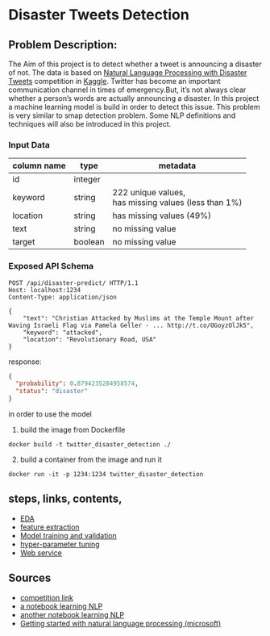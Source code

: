 # Disaster Tweets Detection

## Problem Description:

The Aim of this project is to detect whether a tweet is announcing a disaster of not. The data is based
on [Natural Language Processing with Disaster Tweets](https://www.kaggle.com/competitions/nlp-getting-started/)
competition in [Kaggle](https://www.kaggle.com/). Twitter has become an important communication channel in times of
emergency.But, it’s not always clear whether a person’s words are actually announcing a disaster.
In this project a machine learning model is build in order to detect this issue. This problem is very similar to smap
detection problem. Some NLP definitions and techniques will also be introduced in this project.

### Input Data

| column name | type    | metadata                                                  |
|-------------|---------|-----------------------------------------------------------|
| id          | integer |                                                           |
| keyword     | string  | 222 unique values, <br> has missing values (less than 1%) |
| location    | string  | has missing values (49%)                                  |
| text        | string  | no missing value                                          |
| target      | boolean | no missing value                                          |

### Exposed API Schema

```http request
POST /api/disaster-predict/ HTTP/1.1
Host: localhost:1234
Content-Type: application/json

{
    "text": "Christian Attacked by Muslims at the Temple Mount after Waving Israeli Flag via Pamela Geller - ... http://t.co/OGoyzOlJk5",
    "keyword": "attacked",
    "location": "Revolutionary Road, USA"
}
```

response:

```json
{
  "probability": 0.8794235284958574,
  "status": "disaster"
}
```

in order to use the model

1. build the image from Dockerfile

```commandline
docker build -t twitter_disaster_detection ./
```

2. build a container from the image and run it

```commandline
docker run -it -p 1234:1234 twitter_disaster_detection
```

## steps, links, contents,

- [EDA](./eda.ipynb)
- [feature extraction](./feature-eng.ipynb)
- [Model training and validation](./models.ipynb)
- [hyper-parameter tuning](./hyper-parameter.ipynb)
- [Web service](./web_server.py)

## Sources

- [competition link](https://www.kaggle.com/competitions/nlp-getting-started/)
- [a notebook learning NLP](https://www.kaggle.com/code/faressayah/natural-language-processing-nlp-for-beginners#%F0%9F%94%81-Representing-text-as-numerical-data)
- [another notebook learning NLP](https://www.kaggle.com/code/philculliton/nlp-getting-started-tutorial/notebook)
- [Getting started with natural language processing (microsoft)](https://microsoft.github.io/ML-For-Beginners/#/6-NLP/README?id=lessons)

[//]: # (add this to kaggle note book too and mention it here)